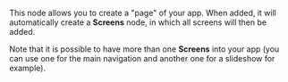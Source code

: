 This node allows you to create a "page" of your app. When added, it will automatically create a **Screens** node, in which all screens will then be added.

Note that it is possible to have more than one **Screens** into your app (you can use one for the main navigation and another one for a slideshow for example).
